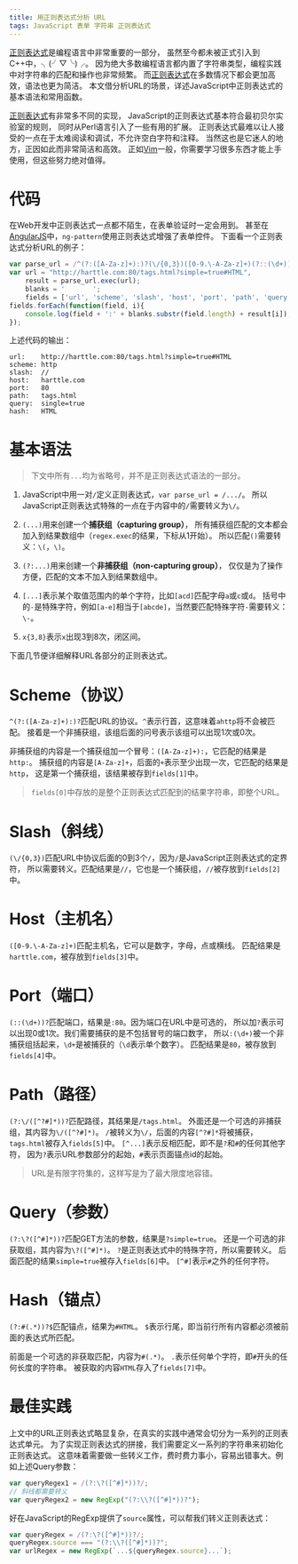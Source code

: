 ```yaml
---
title: 用正则表达式分析 URL
tags: JavaScript 表单 字符串 正则表达式
---
```


[正则表达式][regex]是编程语言中非常重要的一部分，
虽然至今都未被正式引入到C++中，╮(╯▽╰)╭。
因为绝大多数编程语言都内置了字符串类型，编程实践中对字符串的匹配和操作也非常频繁。
而[正则表达式][regex]在多数情况下都会更加高效，语法也更为简洁。
本文借分析URL的场景，详述JavaScript中正则表达式的基本语法和常用函数。

[正则表达式][regex]有非常多不同的实现，
JavaScript的正则表达式基本符合最初贝尔实验室的规则，
同时从Perl语言引入了一些有用的扩展。
正则表达式最难以让人接受的一点在于太难阅读和调试，不允许空白字符和注释。
当然这也是它迷人的地方，正因如此而非常简洁和高效。
正如[Vim][vim]一般，你需要学习很多东西才能上手使用，但这些努力绝对值得。

# 代码

在Web开发中正则表达式一点都不陌生，在表单验证时一定会用到。
甚至在[AngularJS][ng]中，`ng-pattern`使用正则表达式增强了表单控件。
下面看一个正则表达式分析URL的例子：

```javascript
var parse_url = /^(?:([A-Za-z]+):)?(\/{0,3})([0-9.\-A-Za-z]+)(?::(\d+))?(?:\/([^?#]*))?(?:\?([^#]*))?(?:#(.*))?$/;
var url = "http://harttle.com:80/tags.html?simple=true#HTML",
    result = parse_url.exec(url);
    blanks = '       ';
    fields = ['url', 'scheme', 'slash', 'host', 'port', 'path', 'query', 'hash'];
fields.forEach(function(field, i){
    console.log(field + ':' + blanks.substr(field.length) + result[i]);
});
```

<!--more-->

上述代码的输出：

```
url:    http://harttle.com:80/tags.html?simple=true#HTML
scheme: http
slash:  //
host:   harttle.com
port:   80
path:   tags.html
query:  single=true
hash:   HTML
```

# 基本语法

> 下文中所有`...`均为省略号，并不是正则表达式语法的一部分。

1. JavaScript中用一对`/`定义正则表达式，`var parse_url = /.../`。
所以JavaScript正则表达式特殊的一点在于内容中的`/`需要转义为`\/`。

2. `(...)`用来创建一个**捕获组（capturing group）**，
所有捕获组匹配的文本都会加入到结果数组中（`regex.exec`的结果，下标从1开始）。
所以匹配`()`需要转义：`\(`，`\)`。

3. `(?:...)`用来创建一个**非捕获组（non-capturing group）**，
仅仅是为了操作方便，匹配的文本不加入到结果数组中。

4. `[...]`表示某个取值范围内的单个字符，比如`[acd]`匹配字母`a`或`c`或`d`。
括号中的`-`是特殊字符，例如`[a-e]`相当于`[abcde]`，当然要匹配特殊字符`-`需要转义：
`\-`。

5. `x{3,8}`表示`x`出现3到8次，闭区间。

下面几节便详细解释URL各部分的正则表达式。

# Scheme（协议）

`^(?:([A-Za-z]+):)?`匹配URL的协议。`^`表示行首，这意味着`ahttp`将不会被匹配。
接着是一个非捕获组，该组后面的问号表示该组可以出现1次或0次。

非捕获组的内容是一个捕获组加一个冒号：`([A-Za-z]+):`，它匹配的结果是`http:`。
捕获组的内容是`[A-Za-z]+`，后面的`+`表示至少出现一次，它匹配的结果是`http`，
这是第一个捕获组，该结果被存到`fields[1]`中。

> `fields[0]`中存放的是整个正则表达式匹配到的结果字符串，即整个URL。

# Slash（斜线）

`(\/{0,3})`匹配URL中协议后面的0到3个`/`，因为`/`是JavaScript正则表达式的定界符，
所以需要转义。匹配结果是`//`，它也是一个捕获组，`//`被存放到`fields[2]`中。

# Host（主机名）

`([0-9.\-A-Za-z]+)`匹配主机名，它可以是数字，字母，点或横线。
匹配结果是`harttle.com`，被存放到`fields[3]`中。

# Port（端口）

`(::(\d+))?`匹配端口，结果是`:80`。因为端口在URL中是可选的，
所以加`?`表示可以出现0或1次。我们需要捕获的是不包括冒号的端口数字，
所以`:(\d+)`被一个非捕获组括起来，`\d+`是被捕获的（`\d`表示单个数字）。
匹配结果是`80`，被存放到`fields[4]`中。

# Path（路径）

`(?:\/([^?#]*))?`匹配路径，其结果是`/tags.html`。
外面还是一个可选的非捕获组，其内容为`\/([^?#]*)`。
`/`被转义为`\/`，后面的内容`[^?#]*`将被捕获，`tags.html`被存入`fields[5]`中。
`[^...]`表示反相匹配，即不是`?`和`#`的任何其他字符，
因为`?`表示URL参数部分的起始，`#`表示页面锚点id的起始。

> URL是有限字符集的，这样写是为了最大限度地容错。

# Query（参数）

`(?:\?([^#]*))?`匹配GET方法的参数，结果是`?simple=true`。
还是一个可选的非获取组，其内容为`\?([^#]*)`。
`?`是正则表达式中的特殊字符，所以需要转义。
后面匹配的结果`simple=true`被存入`fields[6]`中。
`[^#]`表示`#`之外的任何字符。

# Hash（锚点）

`(?:#(.*))?$`匹配锚点，结果为`#HTML`。
`$`表示行尾，即当前行所有内容都必须被前面的表达式所匹配。

前面是一个可选的非获取匹配，内容为`#(.*)`。
`.`表示任何单个字符，即`#`开头的任何长度的字符串。
被获取的内容`HTML`存入了`fields[7]`中。

# 最佳实践

上文中的URL正则表达式略显复杂，在真实的实践中通常会切分为一系列的正则表达式单元。
为了实现正则表达式的拼接，我们需要定义一系列的字符串来初始化正则表达式。
这意味着需要做一些转义工作，费时费力事小，容易出错事大。例如上述Query参数：

```javascript
var queryRegex1 = /(?:\?([^#]*))?/;
// 斜线都需要转义
var queryRegex2 = new RegExp("(?:\\?([^#]*))?");
```

好在JavaScript的RegExp提供了`source`属性，可以帮我们转义正则表达式：

```javascript
var queryRegex = /(?:\?([^#]*))?/;
queryRegex.source === "(?:\\?([^#]*))?";
var urlRegex = new RegExp(`...${queryRegex.source}...`);
```

[vim]: /tags.html#Vim
[ng]: /tags.html#AngularJS
[regex]: https://zh.wikipedia.org/wiki/%E6%AD%A3%E5%88%99%E8%A1%A8%E8%BE%BE%E5%BC%8F
